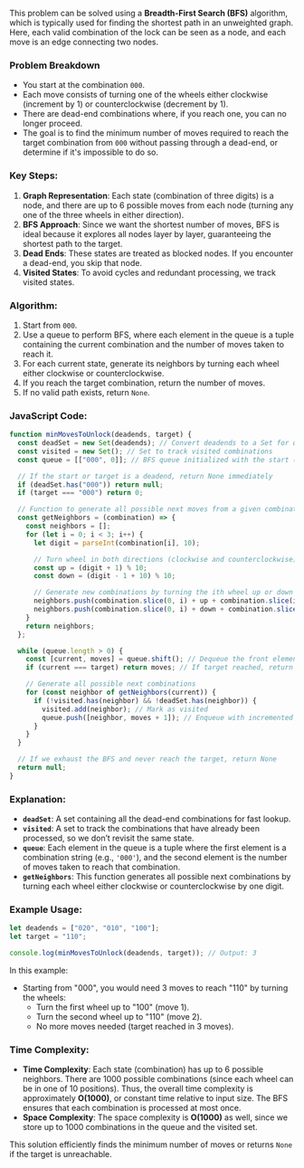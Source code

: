 This problem can be solved using a **Breadth-First Search (BFS)** algorithm, which is typically used for finding the shortest path in an unweighted graph. Here, each valid combination of the lock can be seen as a node, and each move is an edge connecting two nodes.

### Problem Breakdown

- You start at the combination `000`.
- Each move consists of turning one of the wheels either clockwise (increment by 1) or counterclockwise (decrement by 1).
- There are dead-end combinations where, if you reach one, you can no longer proceed.
- The goal is to find the minimum number of moves required to reach the target combination from `000` without passing through a dead-end, or determine if it's impossible to do so.

### Key Steps:

1. **Graph Representation**: Each state (combination of three digits) is a node, and there are up to 6 possible moves from each node (turning any one of the three wheels in either direction).
2. **BFS Approach**: Since we want the shortest number of moves, BFS is ideal because it explores all nodes layer by layer, guaranteeing the shortest path to the target.
3. **Dead Ends**: These states are treated as blocked nodes. If you encounter a dead-end, you skip that node.
4. **Visited States**: To avoid cycles and redundant processing, we track visited states.

### Algorithm:

1. Start from `000`.
2. Use a queue to perform BFS, where each element in the queue is a tuple containing the current combination and the number of moves taken to reach it.
3. For each current state, generate its neighbors by turning each wheel either clockwise or counterclockwise.
4. If you reach the target combination, return the number of moves.
5. If no valid path exists, return `None`.

### JavaScript Code:

```javascript
function minMovesToUnlock(deadends, target) {
  const deadSet = new Set(deadends); // Convert deadends to a Set for quick lookup
  const visited = new Set(); // Set to track visited combinations
  const queue = [["000", 0]]; // BFS queue initialized with the start ('000') and 0 moves

  // If the start or target is a deadend, return None immediately
  if (deadSet.has("000")) return null;
  if (target === "000") return 0;

  // Function to generate all possible next moves from a given combination
  const getNeighbors = (combination) => {
    const neighbors = [];
    for (let i = 0; i < 3; i++) {
      let digit = parseInt(combination[i], 10);

      // Turn wheel in both directions (clockwise and counterclockwise)
      const up = (digit + 1) % 10;
      const down = (digit - 1 + 10) % 10;

      // Generate new combinations by turning the ith wheel up or down
      neighbors.push(combination.slice(0, i) + up + combination.slice(i + 1));
      neighbors.push(combination.slice(0, i) + down + combination.slice(i + 1));
    }
    return neighbors;
  };

  while (queue.length > 0) {
    const [current, moves] = queue.shift(); // Dequeue the front element
    if (current === target) return moves; // If target reached, return the number of moves

    // Generate all possible next combinations
    for (const neighbor of getNeighbors(current)) {
      if (!visited.has(neighbor) && !deadSet.has(neighbor)) {
        visited.add(neighbor); // Mark as visited
        queue.push([neighbor, moves + 1]); // Enqueue with incremented move count
      }
    }
  }

  // If we exhaust the BFS and never reach the target, return None
  return null;
}
```

### Explanation:

- **`deadSet`**: A set containing all the dead-end combinations for fast lookup.
- **`visited`**: A set to track the combinations that have already been processed, so we don’t revisit the same state.
- **`queue`**: Each element in the queue is a tuple where the first element is a combination string (e.g., `'000'`), and the second element is the number of moves taken to reach that combination.
- **`getNeighbors`**: This function generates all possible next combinations by turning each wheel either clockwise or counterclockwise by one digit.

### Example Usage:

```javascript
let deadends = ["020", "010", "100"];
let target = "110";

console.log(minMovesToUnlock(deadends, target)); // Output: 3
```

In this example:

- Starting from "000", you would need 3 moves to reach "110" by turning the wheels:
  - Turn the first wheel up to "100" (move 1).
  - Turn the second wheel up to "110" (move 2).
  - No more moves needed (target reached in 3 moves).

### Time Complexity:

- **Time Complexity**: Each state (combination) has up to 6 possible neighbors. There are 1000 possible combinations (since each wheel can be in one of 10 positions). Thus, the overall time complexity is approximately **O(1000)**, or constant time relative to input size. The BFS ensures that each combination is processed at most once.
- **Space Complexity**: The space complexity is **O(1000)** as well, since we store up to 1000 combinations in the queue and the visited set.

This solution efficiently finds the minimum number of moves or returns `None` if the target is unreachable.
